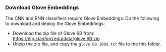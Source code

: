 ### Download Glove Embeddings

The CNN and RNN classifiers require Glove Embeddings. Do the following to download and deploy the Glove Embeddings:

- Download the zip file of Glove 6B from: https://nlp.stanford.edu/data/glove.6B.zip
- Unzip the zip file, and copy the `glove.6B.100d.txt` file to the this folder.